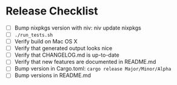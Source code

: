 # Release Checklist

- [ ] Bump nixpkgs version with niv: niv update nixpkgs
- [ ] `./run_tests.sh`
- [ ] Verify build on Mac OS X
- [ ] Verify that generated output looks nice
- [ ] Verify that CHANGELOG.md is up-to-date
- [ ] Verify that new features are documented in README.md
- [ ] Bump version in Cargo.toml: `cargo release Major/Minor/Alpha`
- [ ] Bump versions in README.md
